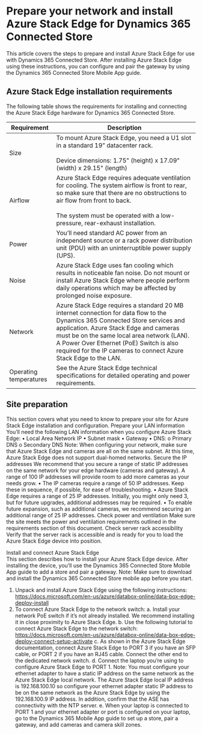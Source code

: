 
# Prepare your network and install Azure Stack Edge for Dynamics 365 Connected Store

This article covers the steps to prepare and install Azure Stack Edge for use with Dynamics 365 Connected Store. After installing Azure Stack Edge using these instructions, you can configure and pair the gateway by using the Dynamics 365 Connected Store Mobile App guide.

## Azure Stack Edge installation requirements	

The following table shows the requirements for installing and connecting the Azure Stack Edge hardware for Dynamics 365 Connected Store.

|Requirement|Description|
|----------------|--------------------------------------------------------------------------------------------|
|Size|To mount Azure Stack Edge, you need a U1 slot in a standard 19” datacenter rack.<br><br>Device dimensions: 1.75" (height) x 17.09" (width) x 29.15" (length)|
|Airflow|Azure Stack Edge requires adequate ventilation for cooling. The system airflow is front to rear, so make sure that there are no obstructions to air flow from front to back.<br><br>The system must be operated with a low-pressure, rear-exhaust installation.|
|Power|You’ll need standard AC power from an independent source or a rack power distribution unit (PDU) with an uninterruptible power supply (UPS).|
|Noise|Azure Stack Edge uses fan cooling which results in noticeable fan noise. Do not mount or install Azure Stack Edge where people perform daily operations which may be affected by prolonged noise exposure.|
|Network|Azure Stack Edge requires a standard 20 MB internet connection for data flow to the Dynamics 365 Connected Store services and application. Azure Stack Edge and cameras must be on the same local area network (LAN). A Power Over Ethernet (PoE) Switch is also required for the IP cameras to connect Azure Stack Edge to the LAN.|
|Operating temperatures|See the Azure Stack Edge technical specifications for detailed operating and power requirements.|

## Site preparation	
This section covers what you need to know to prepare your site for Azure Stack Edge installation and configuration.
Prepare your LAN information
You’ll need the following LAN information when you configure Azure Stack Edge:
•	Local Area Network IP
•	Subnet mask
•	Gateway
•	DNS:
o	Primary DNS
o	Secondary DNS
Note: When configuring your network, make sure that Azure Stack Edge and cameras are all on the same subnet. At this time, Azure Stack Edge does not support dual-homed networks.
Secure the IP addresses
We recommend that you secure a range of static IP addresses on the same network for your edge hardware (cameras and gateway). A range of 100 IP addresses will provide room to add more cameras as your needs grow.
•	The IP cameras require a range of 50 IP addresses. Keep these in sequence, if possible, for ease of troubleshooting.
•	Azure Stack Edge requires a range of 25 IP addresses. Initially, you might only need 3, but for future upgrades, additional addresses may be required.
•	To enable future expansion, such as additional cameras, we recommend securing an additional range of 25 IP addresses.
Check power and ventilation 
Make sure the site meets the power and ventilation requirements outlined in the requirements section of this document. 
Check server rack accessibility
Verify that the server rack is accessible and is ready for you to load the Azure Stack Edge device into position.

Install and connect Azure Stack Edge	
This section describes how to install your Azure Stack Edge device. After installing the device, you’ll use the Dynamics 365 Connected Store Mobile App guide to add a store and pair a gateway.
Note: Make sure to download and install the Dynamics 365 Connected Store mobile app before you start.
1.	Unpack and install Azure Stack Edge using the following instructions: https://docs.microsoft.com/en-us/azure/databox-online/data-box-edge-deploy-install
2.	To connect Azure Stack Edge to the network switch:
a.	Install your network PoE switch if it’s not already installed. We recommend installing it in close proximity to Azure Stack Edge.
b.	Use the following tutorial to connect Azure Stack Edge to the network switch: https://docs.microsoft.com/en-us/azure/databox-online/data-box-edge-deploy-connect-setup-activate
c.	As shown in the Azure Stack Edge documentation, connect Azure Stack Edge to PORT 3 if you have an SFP cable, or PORT 2 if you have an RJ45 cable. Connect the other end to the dedicated network switch.
d.	Connect the laptop you’re using to configure Azure Stack Edge to PORT 1.
Note: You must configure your ethernet adapter to have a static IP address on the same network as the Azure Stack Edge local network. The Azure Stack Edge local IP address is 192.168.100.10 so configure your ethernet adapter static IP address to be on the same network as the Azure Stack Edge by using the 192.168.100.9 IP address. In addition, confirm that the ASE has connectivity with the NTP server.
e.	When your laptop is connected to PORT 1 and your ethernet adapter or port is configured on your laptop, go to the Dynamics 365 Mobile App guide to set up a store, pair a gateway, and add cameras and camera skill zones.


